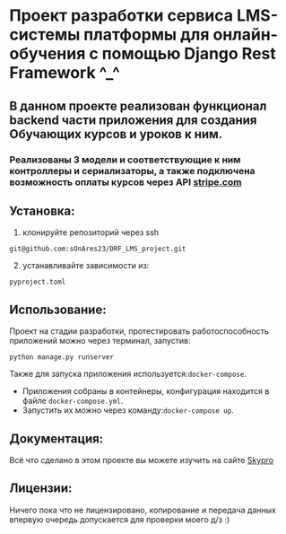 # Проект разработки сервиса LMS-системы платформы для онлайн-обучения с помощью Django Rest Framework ^_^
## В данном проекте реализован функционал backend части приложения для создания Обучающих курсов и уроков к ним.

### Реализованы 3 модели и соответствующие к ним контроллеры и сериализаторы, а также подключена возможность оплаты курсов через API [stripe.com](https://stripe.com/docs/api.)


## Установка:
1. клонируйте репозиторий через ssh 
```
git@github.com:sOnAres23/DRF_LMS_project.git
```
2. устанавливайте зависимости из: 
```
pyproject.toml
```

## Использование:
Проект на стадии разработки, протестировать работоспособность приложений можно через терминал, запустив:
```
python manage.py runserver
```
Также для запуска приложения используется:```docker-compose```.
* Приложения собраны в контейнеры, конфигурация находится в файле ```docker-compose.yml```.
* Запустить их можно через команду:```docker-compose up```.

## Документация: 
Всё что сделано в этом проекте вы можете изучить на сайте [Skypro](www.skypro.ru)

## Лицензии: 
Ничего пока что не лицензировано, копирование и передача данных впервую очередь допускается для проверки моего д/з :)